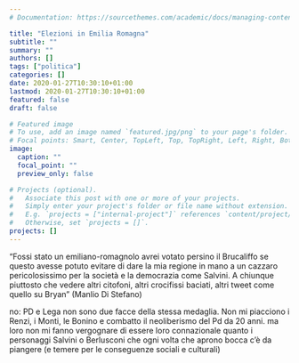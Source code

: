 ```yaml
---
# Documentation: https://sourcethemes.com/academic/docs/managing-content/

title: "Elezioni in Emilia Romagna"
subtitle: ""
summary: ""
authors: []
tags: ["politica"]
categories: []
date: 2020-01-27T10:30:10+01:00
lastmod: 2020-01-27T10:30:10+01:00
featured: false
draft: false

# Featured image
# To use, add an image named `featured.jpg/png` to your page's folder.
# Focal points: Smart, Center, TopLeft, Top, TopRight, Left, Right, BottomLeft, Bottom, BottomRight.
image:
  caption: ""
  focal_point: ""
  preview_only: false

# Projects (optional).
#   Associate this post with one or more of your projects.
#   Simply enter your project's folder or file name without extension.
#   E.g. `projects = ["internal-project"]` references `content/project/deep-learning/index.md`.
#   Otherwise, set `projects = []`.
projects: []
---
```


“Fossi stato un emiliano-romagnolo avrei votato persino il Brucaliffo se questo avesse potuto evitare di dare la mia regione in mano a un cazzaro pericolosissimo per la società e la democrazia come Salvini. A chiunque piuttosto che vedere altri citofoni, altri crocifissi baciati, altri tweet come quello su Bryan” (Manlio Di Stefano)

no: PD e Lega non sono due facce della stessa medaglia.
Non mi piacciono i Renzi, i Monti, le Bonino e combatto il neoliberismo del Pd da 20 anni. ma loro non mi fanno vergognare di essere loro connazionale quanto i personaggi Salvini o Berlusconi che ogni volta che aprono bocca c’è da piangere (e temere per le conseguenze sociali e culturali)